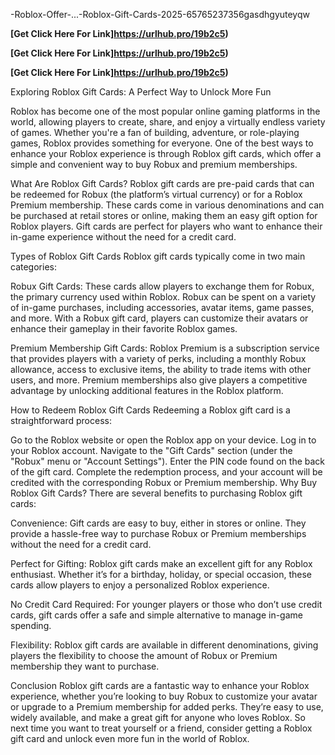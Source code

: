  -Roblox-Offer-...-Roblox-Gift-Cards-2025-65765237356gasdhgyuteyqw


**[Get Click Here For Link]https://urlhub.pro/19b2c5)**

**[Get Click Here For Link]https://urlhub.pro/19b2c5)**

**[Get Click Here For Link]https://urlhub.pro/19b2c5)**


 Exploring Roblox Gift Cards: A Perfect Way to Unlock More Fun

Roblox has become one of the most popular online gaming platforms in the world, allowing players to create, share, and enjoy a virtually endless variety of games. Whether you're a fan of building, adventure, or role-playing games, Roblox provides something for everyone. One of the best ways to enhance your Roblox experience is through Roblox gift cards, which offer a simple and convenient way to buy Robux and premium memberships.

What Are Roblox Gift Cards?
Roblox gift cards are pre-paid cards that can be redeemed for Robux (the platform’s virtual currency) or for a Roblox Premium membership. These cards come in various denominations and can be purchased at retail stores or online, making them an easy gift option for Roblox players. Gift cards are perfect for players who want to enhance their in-game experience without the need for a credit card.

Types of Roblox Gift Cards
Roblox gift cards typically come in two main categories:

Robux Gift Cards: These cards allow players to exchange them for Robux, the primary currency used within Roblox. Robux can be spent on a variety of in-game purchases, including accessories, avatar items, game passes, and more. With a Robux gift card, players can customize their avatars or enhance their gameplay in their favorite Roblox games.

Premium Membership Gift Cards: Roblox Premium is a subscription service that provides players with a variety of perks, including a monthly Robux allowance, access to exclusive items, the ability to trade items with other users, and more. Premium memberships also give players a competitive advantage by unlocking additional features in the Roblox platform.

How to Redeem Roblox Gift Cards
Redeeming a Roblox gift card is a straightforward process:

Go to the Roblox website or open the Roblox app on your device.
Log in to your Roblox account.
Navigate to the "Gift Cards" section (under the "Robux" menu or "Account Settings").
Enter the PIN code found on the back of the gift card.
Complete the redemption process, and your account will be credited with the corresponding Robux or Premium membership.
Why Buy Roblox Gift Cards?
There are several benefits to purchasing Roblox gift cards:

Convenience: Gift cards are easy to buy, either in stores or online. They provide a hassle-free way to purchase Robux or Premium memberships without the need for a credit card.

Perfect for Gifting: Roblox gift cards make an excellent gift for any Roblox enthusiast. Whether it’s for a birthday, holiday, or special occasion, these cards allow players to enjoy a personalized Roblox experience.

No Credit Card Required: For younger players or those who don’t use credit cards, gift cards offer a safe and simple alternative to manage in-game spending.

Flexibility: Roblox gift cards are available in different denominations, giving players the flexibility to choose the amount of Robux or Premium membership they want to purchase.

Conclusion
Roblox gift cards are a fantastic way to enhance your Roblox experience, whether you’re looking to buy Robux to customize your avatar or upgrade to a Premium membership for added perks. They’re easy to use, widely available, and make a great gift for anyone who loves Roblox. So next time you want to treat yourself or a friend, consider getting a Roblox gift card and unlock even more fun in the world of Roblox.
